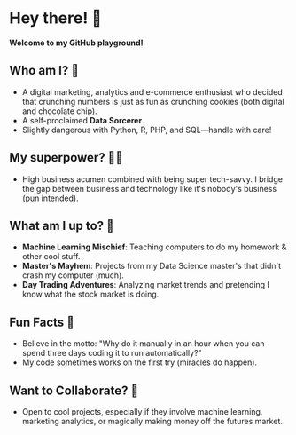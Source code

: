 # Hey there! 👋

**Welcome to my GitHub playground!**

## Who am I? 🤔

- A digital marketing, analytics and e-commerce enthusiast who decided that crunching numbers is just as fun as crunching cookies (both digital and chocolate chip).
- A self-proclaimed **Data Sorcerer**.
- Slightly dangerous with Python, R, PHP, and SQL—handle with care!

## My superpower? 🦸‍♂️

- High business acumen combined with being super tech-savvy. I bridge the gap between business and technology like it's nobody's business (pun intended).

## What am I up to? 🚀

- **Machine Learning Mischief**: Teaching computers to do my homework & other cool stuff.
- **Master's Mayhem**: Projects from my Data Science master's that didn't crash my computer (much).
- **Day Trading Adventures**: Analyzing market trends and pretending I know what the stock market is doing.

## Fun Facts 🎉

- Believe in the motto: "Why do it manually in an hour when you can spend three days coding it to run automatically?"
- My code sometimes works on the first try (miracles do happen).

## Want to Collaborate? 🤝

- Open to cool projects, especially if they involve machine learning, marketing analytics, or magically making money off the futures market.
